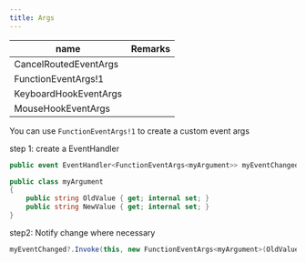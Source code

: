 ```yaml
---
title: Args
---
```


|name|Remarks|
|-|-|
|CancelRoutedEventArgs||
|FunctionEventArgs!1||
|KeyboardHookEventArgs||
|MouseHookEventArgs||

You can use `FunctionEventArgs!1` to create a custom event args

step 1: create a EventHandler

```cs
public event EventHandler<FunctionEventArgs<myArgument>> myEventChanged;

public class myArgument
{
    public string OldValue { get; internal set; }
    public string NewValue { get; internal set; }
}
```
step2: Notify change where necessary

```cs
myEventChanged?.Invoke(this, new FunctionEventArgs<myArgument>(OldValue = "Old", NewValue = "New"));
```

